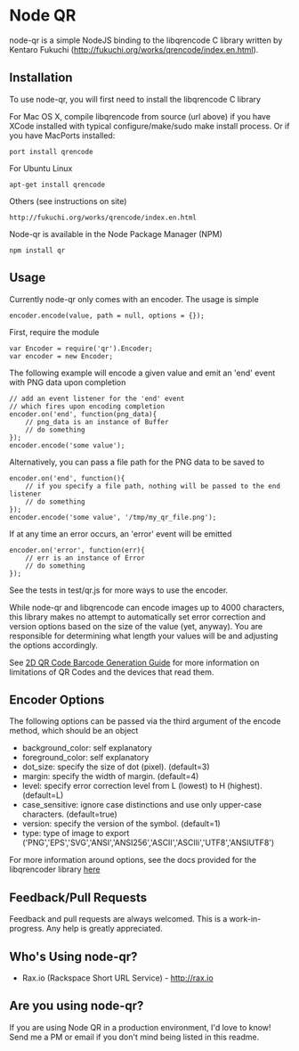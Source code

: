 # Node QR #

node-qr is a simple NodeJS binding to the libqrencode C library written by Kentaro Fukuchi (http://fukuchi.org/works/qrencode/index.en.html).

## Installation ##

To use node-qr, you will first need to install the libqrencode C library

For Mac OS X, compile libqrencode from source (url above) if you have XCode installed with typical configure/make/sudo make install process. Or if you have MacPorts installed: 

    port install qrencode
    

For Ubuntu Linux

    apt-get install qrencode
    
Others (see instructions on site)

    http://fukuchi.org/works/qrencode/index.en.html
 
   
Node-qr is available in the Node Package Manager (NPM)

    npm install qr

## Usage ##

Currently node-qr only comes with an encoder. The usage is simple

    encoder.encode(value, path = null, options = {});

First, require the module

    var Encoder = require('qr').Encoder;
    var encoder = new Encoder;

The following example will encode a given value and emit an 'end' event with PNG data upon completion

    // add an event listener for the 'end' event
    // which fires upon encoding completion
    encoder.on('end', function(png_data){
        // png_data is an instance of Buffer
        // do something
    });
    encoder.encode('some value');
    
Alternatively, you can pass a file path for the PNG data to be saved to

    encoder.on('end', function(){
        // if you specify a file path, nothing will be passed to the end listener
        // do something
    });
    encoder.encode('some value', '/tmp/my_qr_file.png');
    
If at any time an error occurs, an 'error' event will be emitted

    encoder.on('error', function(err){
        // err is an instance of Error
        // do something
    });
    
See the tests in test/qr.js for more ways to use the encoder.

While node-qr and libqrencode can encode images up to 4000 characters, this library makes no attempt to automatically set error correction and version options based on the size of the value (yet, anyway). You are responsible for determining what length your values will be and adjusting the options accordingly.

See [2D QR Code Barcode Generation Guide](http://www.idautomation.com/barcode/qr-code.html#Data_Encoded) for more information on limitations of QR Codes and the devices that read them.
    
## Encoder Options ##

The following options can be passed via the third argument of the encode method, which should be an object

* background_color: self explanatory
* foreground_color: self explanatory
* dot_size: specify the size of dot (pixel). (default=3)
* margin: specify the width of margin. (default=4)
* level: specify error correction level from L (lowest) to H (highest). (default=L)
* case_sensitive: ignore case distinctions and use only upper-case characters. (default=true)
* version: specify the version of the symbol. (default=1)
* type: type of image to export ('PNG','EPS','SVG','ANSI','ANSI256','ASCII','ASCIIi','UTF8','ANSIUTF8')

For more information around options, see the docs provided for the libqrencoder library [here](http://fukuchi.org/works/qrencode/index.en.html "libqrencoder")

## Feedback/Pull Requests ##

Feedback and pull requests are always welcomed. This is a work-in-progress. Any help is greatly appreciated.

## Who's Using node-qr? ##

* Rax.io (Rackspace Short URL Service) - http://rax.io

## Are you using node-qr? ##

If you are using Node QR in a production environment, I'd love to know! Send me a PM or email if you don't mind being listed in this readme.